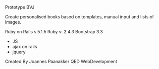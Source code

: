 Prototype BVJ

Create personalised books based on templates, manual input and lists of images.

Ruby on Rails v.5.1.5
Ruby v. 2.4.3
Bootstrap 3.3

 - JS
 - ajax on rails
 - jquery

Created By Joannes Paanakker
QED WebDevelopment
